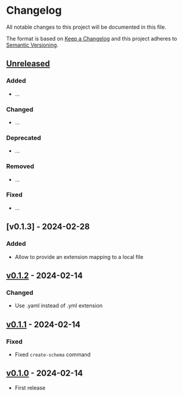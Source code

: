 # Changelog

All notable changes to this project will be documented in this file.

The format is based on [Keep a Changelog](http://keepachangelog.com/en/1.0.0/)
and this project adheres to [Semantic Versioning](http://semver.org/spec/v2.0.0.html).

## [Unreleased]

### Added

- ...

### Changed

- ...

### Deprecated

- ...

### Removed

- ...

### Fixed

- ...

## [v0.1.3] - 2024-02-28

### Added

- Allow to provide an extension mapping to a local file

## [v0.1.2] - 2024-02-14

### Changed

- Use .yaml instead of .yml extension

## [v0.1.1] - 2024-02-14

### Fixed

- Fixed `create-schema` command

## [v0.1.0] - 2024-02-14

- First release

[Unreleased]: <https://github.com/radiantearth/stac-spec/compare/v0.1.2...main>
[v0.1.2]: <https://github.com/radiantearth/stac-spec/compare/v0.1.1...v0.1.2>
[v0.1.1]: <https://github.com/radiantearth/stac-spec/compare/v0.1.0...v0.1.1>
[v0.1.0]: <https://github.com/radiantearth/stac-spec/tree/v0.1.0>
